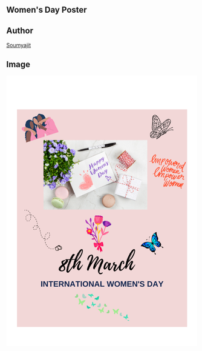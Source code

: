 ## Women's Day Poster

## Author

[Soumyajit](https://github.com/Soumyajit2825)

## Image

![Image](/Women's%20Day%20Poster/Image/8th%20March.png)
